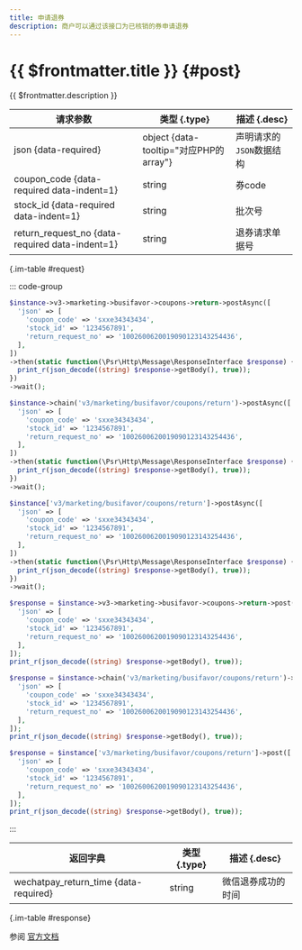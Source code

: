```yaml
---
title: 申请退券
description: 商户可以通过该接口为已核销的券申请退券
---
```


# {{ $frontmatter.title }} {#post}

{{ $frontmatter.description }}

| 请求参数 | 类型 {.type} | 描述 {.desc}
| --- | --- | ---
| json {data-required} | object {data-tooltip="对应PHP的array"} | 声明请求的`JSON`数据结构
| coupon_code {data-required data-indent=1} | string | 券code
| stock_id {data-required data-indent=1} | string | 批次号
| return_request_no {data-required data-indent=1} | string | 退券请求单据号

{.im-table #request}

::: code-group

```php [异步纯链式]
$instance->v3->marketing->busifavor->coupons->return->postAsync([
  'json' => [
    'coupon_code' => 'sxxe34343434',
    'stock_id' => '1234567891',
    'return_request_no' => '1002600620019090123143254436',
  ],
])
->then(static function(\Psr\Http\Message\ResponseInterface $response) {
  print_r(json_decode((string) $response->getBody(), true));
})
->wait();
```

```php [异步声明式]
$instance->chain('v3/marketing/busifavor/coupons/return')->postAsync([
  'json' => [
    'coupon_code' => 'sxxe34343434',
    'stock_id' => '1234567891',
    'return_request_no' => '1002600620019090123143254436',
  ],
])
->then(static function(\Psr\Http\Message\ResponseInterface $response) {
  print_r(json_decode((string) $response->getBody(), true));
})
->wait();
```

```php [异步属性式]
$instance['v3/marketing/busifavor/coupons/return']->postAsync([
  'json' => [
    'coupon_code' => 'sxxe34343434',
    'stock_id' => '1234567891',
    'return_request_no' => '1002600620019090123143254436',
  ],
])
->then(static function(\Psr\Http\Message\ResponseInterface $response) {
  print_r(json_decode((string) $response->getBody(), true));
})
->wait();
```

```php [同步纯链式]
$response = $instance->v3->marketing->busifavor->coupons->return->post([
  'json' => [
    'coupon_code' => 'sxxe34343434',
    'stock_id' => '1234567891',
    'return_request_no' => '1002600620019090123143254436',
  ],
]);
print_r(json_decode((string) $response->getBody(), true));
```

```php [同步声明式]
$response = $instance->chain('v3/marketing/busifavor/coupons/return')->post([
  'json' => [
    'coupon_code' => 'sxxe34343434',
    'stock_id' => '1234567891',
    'return_request_no' => '1002600620019090123143254436',
  ],
]);
print_r(json_decode((string) $response->getBody(), true));
```

```php [同步属性式]
$response = $instance['v3/marketing/busifavor/coupons/return']->post([
  'json' => [
    'coupon_code' => 'sxxe34343434',
    'stock_id' => '1234567891',
    'return_request_no' => '1002600620019090123143254436',
  ],
]);
print_r(json_decode((string) $response->getBody(), true));
```

:::

| 返回字典 | 类型 {.type} | 描述 {.desc}
| --- | --- | ---
| wechatpay_return_time {data-required}| string | 微信退券成功的时间

{.im-table #response}

参阅 [官方文档](https://pay.weixin.qq.com/wiki/doc/apiv3/apis/chapter9_2_13.shtml)
